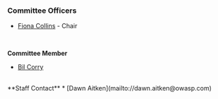 ### Committee Officers
* [Fiona Collins](mailto://fiona.collins@owasp.org) - Chair 
<br>

**Committee Member**
* [Bil Corry](mailto://bil.corry@owasp.org)
<br>
**Staff Contact**
* [Dawn Aitken](mailto://dawn.aitken@owasp.com)


